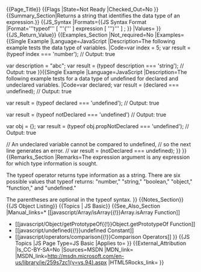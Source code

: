 {{Page_Title}}
{{Flags
|State=Not Ready
|Checked_Out=No
}}
{{Summary_Section|Returns a string that identifies the data type of an expression.}}
{{JS_Syntax
|Formats={{JS Syntax Format
|Format='''typeof''' [ '''(''' ] expression [ ''')''' ] ;
}}
|Values=
}}
{{JS_Return_Value}}
{{Examples_Section
|Not_required=No
|Examples={{Single Example
|Language=JavaScript
|Description=The following example tests the data type of variables.
|Code=var index = 5;
 var result = (typeof index === 'number');
 // Output: true
 
 var description = "abc";
 var result = (typeof description === 'string');
 // Output: true
}}{{Single Example
|Language=JavaScript
|Description=The following example tests for a data type of undefined for declared and undeclared variables.
|Code=var declared;
 var result = (declared === undefined);
 // Output: true
 
 var result = (typeof declared === 'undefined');
 // Output: true
 
 var result = (typeof notDeclared === 'undefined')
 // Output: true
 
 var obj = {};
 var result = (typeof obj.propNotDeclared === 'undefined');
 // Output: true
 
 // An undeclared variable cannot be compared to undefined,
 // so the next line generates an error.
 //  var result = (notDeclared === undefined);
}}
}}
{{Remarks_Section
|Remarks=The expression argument is any expression for which type information is sought.

The typeof operator returns type information as a string. There are six possible values that typeof returns: "number," "string," "boolean," "object," "function," and "undefined."

The parentheses are optional in the typeof syntax.
}}
{{Notes_Section}}
{{JS Object Listing}}
{{Topics | JS Basic}}
{{See_Also_Section
|Manual_links=* [[javascript/Array/isArray{{!}}Array.isArray Function]]
* [[javascript/Object/getPrototypeOf{{!}}Object.getPrototypeOf Function]]
* [[javascript/undefined{{!}}undefined Constant]]
* [[javascript/operators/comparison{{!}}Comparison Operators]]
}}
{{JS Topics
|JS Page Type=JS Basic
|Applies to=
}}
{{External_Attribution
|Is_CC-BY-SA=No
|Sources=MSDN
|MDN_link=
|MSDN_link=http://msdn.microsoft.com/en-us/library/ie/259s7zc1(v=vs.94).aspx
|HTML5Rocks_link=
}}